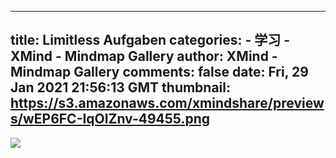 
---
title: Limitless Aufgaben
categories: 
    - 学习
    - XMind - Mindmap Gallery
author: XMind - Mindmap Gallery
comments: false
date: Fri, 29 Jan 2021 21:56:13 GMT
thumbnail: https://s3.amazonaws.com/xmindshare/previews/wEP6FC-IqOlZnv-49455.png
---

<div>   
<img src="https://s3.amazonaws.com/xmindshare/previews/wEP6FC-IqOlZnv-49455.png" referrerpolicy="no-referrer">  
</div>
            